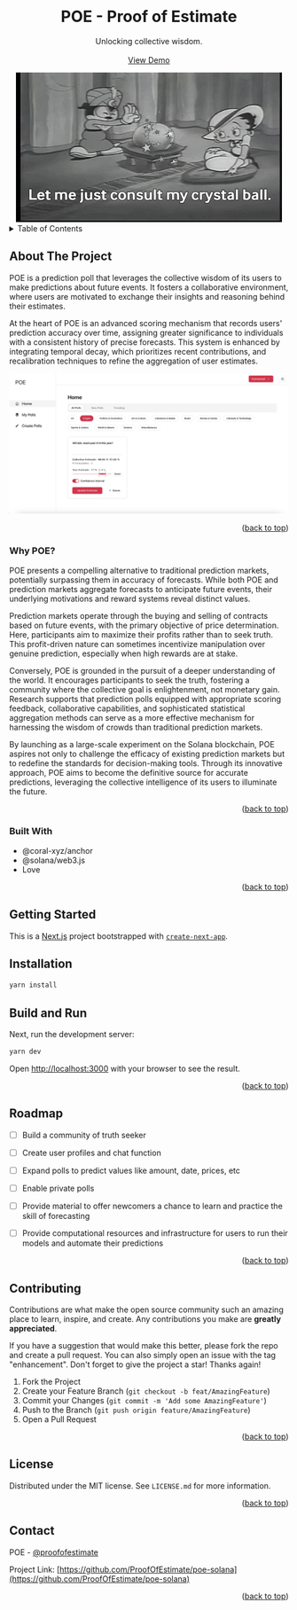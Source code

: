 <!-- Improved compatibility of back to top link: See: https://github.com/othneildrew/Best-README-Template/pull/73 -->
<a name="readme-top"></a>
<!--
*** Thanks for checking out the Best-README-Template. If you have a suggestion
*** that would make this better, please fork the repo and create a pull request
*** or simply open an issue with the tag "enhancement".
*** Don't forget to give the project a star!
*** Thanks again! Now go create something AMAZING! :D
-->



<!-- PROJECT SHIELDS -->
<!--
*** I'm using markdown "reference style" links for readability.
*** Reference links are enclosed in brackets [ ] instead of parentheses ( ).
*** See the bottom of this document for the declaration of the reference variables
*** for contributors-url, forks-url, etc. This is an optional, concise syntax you may use.
*** https://www.markdownguide.org/basic-syntax/#reference-style-links
-->


<!-- PROJECT LOGO -->

<br />
<div align="center">
  

  <h1 align="center">POE - Proof of Estimate</h1>

  <p align="center">
    Unlocking collective wisdom.
    <br />
    <br />
    <a href="https://poe-solana-beta.vercel.app/" target="_blank" rel="noreferrer noopener">View Demo</a>
  </p>
</div>

<div align="center">
  <img src="/assets/giphy.gif" />
</div>


<!-- TABLE OF CONTENTS -->
<details>
  <summary>Table of Contents</summary>
  <ol>
    <li>
      <a href="#about-the-project">About The Project</a>
      <ul>
        <li><a href="#built-with">Built With</a></li>
      </ul>
    </li>
    <li>
      <a href="#getting-started">Getting Started</a>
      <ul>
        <li><a href="#prerequisites">Prerequisites</a></li>
        <li><a href="#installation">Installation</a></li>
      </ul>
    </li>
    <li><a href="#roadmap">Roadmap</a></li>
    <li><a href="#contributing">Contributing</a></li>
    <li><a href="#license">License</a></li>
    <li><a href="#contact">Contact</a></li>
  </ol>
</details>



<!-- ABOUT THE PROJECT -->
## About The Project


POE is a prediction poll that leverages the collective wisdom of its users to make predictions about future events.
It fosters a collaborative environment, where users are motivated to exchange their insights and reasoning behind their estimates.

At the heart of POE is an advanced scoring mechanism that records users' prediction accuracy over time, assigning greater 
significance to individuals with a consistent history of precise forecasts. This system is enhanced by integrating temporal decay, 
which prioritizes recent contributions, and recalibration techniques to refine the aggregation of user estimates.

![POE Screenshot](/assets/screenshot.png)


<p align="right">(<a href="#readme-top">back to top</a>)</p>


### Why POE?

POE presents a compelling alternative to traditional prediction markets, potentially surpassing them in accuracy of forecasts. 
While both POE and prediction markets aggregate forecasts to anticipate future events, their underlying motivations and reward systems reveal distinct values.

Prediction markets operate through the buying and selling of contracts based on future events, with the primary objective of price determination. 
Here, participants aim to maximize their profits rather than to seek truth. This profit-driven nature can sometimes incentivize manipulation over genuine prediction, 
especially when high rewards are at stake.

Conversely, POE is grounded in the pursuit of a deeper understanding of the world. It encourages participants to seek the truth, 
fostering a community where the collective goal is enlightenment, not monetary gain. Research supports that prediction polls equipped 
with appropriate scoring feedback, collaborative capabilities, and sophisticated statistical aggregation methods can serve as a more 
effective mechanism for harnessing the wisdom of crowds than traditional prediction markets.

By launching as a large-scale experiment on the Solana blockchain, POE aspires not only to challenge the efficacy of existing prediction markets 
but to redefine the standards for decision-making tools. Through its innovative approach, POE aims to become the definitive source for accurate predictions, 
leveraging the collective intelligence of its users to illuminate the future. 

<p align="right">(<a href="#readme-top">back to top</a>)</p>


### Built With

* @coral-xyz/anchor
* @solana/web3.js
* Love


<p align="right">(<a href="#readme-top">back to top</a>)</p>



<!-- GETTING STARTED -->
## Getting Started

This is a [Next.js](https://nextjs.org/) project bootstrapped with [`create-next-app`](https://github.com/vercel/next.js/tree/canary/packages/create-next-app).

## Installation

```bash
yarn install
```

## Build and Run

Next, run the development server:

```bash
yarn dev
```

Open [http://localhost:3000](http://localhost:3000) with your browser to see the result.


<p align="right">(<a href="#readme-top">back to top</a>)</p>




<!-- ROADMAP -->
## Roadmap

- [ ] Build a community of truth seeker  
- [ ] Create user profiles and chat function
- [ ] Expand polls to predict values like amount, date, prices, etc
- [ ] Enable private polls
- [ ] Provide material to offer newcomers a chance to learn and practice the skill of forecasting
- [ ] Provide computational resources and infrastructure for users to run their models and automate their predictions
     

<p align="right">(<a href="#readme-top">back to top</a>)</p>



<!-- CONTRIBUTING -->
## Contributing

Contributions are what make the open source community such an amazing place to learn, inspire, and create. Any contributions you make are **greatly appreciated**.

If you have a suggestion that would make this better, please fork the repo and create a pull request. You can also simply open an issue with the tag "enhancement".
Don't forget to give the project a star! Thanks again!

1. Fork the Project
2. Create your Feature Branch (`git checkout -b feat/AmazingFeature`)
3. Commit your Changes (`git commit -m 'Add some AmazingFeature'`)
4. Push to the Branch (`git push origin feature/AmazingFeature`)
5. Open a Pull Request

<p align="right">(<a href="#readme-top">back to top</a>)</p>



<!-- LICENSE -->
## License

Distributed under the MIT license. See `LICENSE.md` for more information.

<p align="right">(<a href="#readme-top">back to top</a>)</p>



<!-- CONTACT -->
## Contact

POE - [@proofofestimate](https://twitter.com/proofofestimate)

Project Link: [https://github.com/ProofOfEstimate/poe-solana](https://github.com/ProofOfEstimate/poe-solana)

<p align="right">(<a href="#readme-top">back to top</a>)</p>
